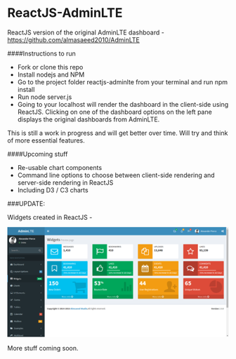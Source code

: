 # ReactJS-AdminLTE

ReactJS version of the original AdminLTE dashboard - https://github.com/almasaeed2010/AdminLTE

####Instructions to run

- Fork or clone this repo
- Install nodejs and NPM
- Go to the project folder reactjs-adminlte from your terminal and run npm install
- Run node server.js
- Going to your localhost will render the dashboard in the client-side using ReactJS. Clicking on one of the dashboard options on the left pane displays the original dashboards from AdminLTE.

This is still a work in progress and will get better over time. Will try and think of more essential features.

####Upcoming stuff

- Re-usable chart components
- Command line options to choose between client-side rendering and server-side rendering in ReactJS
- Including D3 / C3 charts 

###UPDATE:

Widgets created in ReactJS - [](./reactjs-adminlte/public/widgets)

![](./reactjs-adminlte/screenshots/widgets.png)

More stuff coming soon.